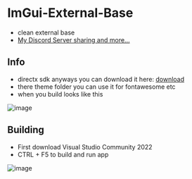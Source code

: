 # ImGui-External-Base
- clean external base
- [My Discord Server sharing and more...](https://discord.gg/8S5eBJ4cBN)

## Info
- directx sdk anyways you can download it here: [download](https://www.microsoft.com/en-us/download/details.aspx?id=6812)
- there theme folder you can use it for fontawesome etc
- when you build looks like this

![image](https://user-images.githubusercontent.com/50064486/221398523-a27d85b7-84f2-4392-ba4f-6eebae1917d5.png)

## Building
- First download Visual Studio Community 2022
- CTRL + F5 to build and run app

![image](https://github.com/user-attachments/assets/da0bfa7b-8738-4483-a884-7ed9c6be3662)

